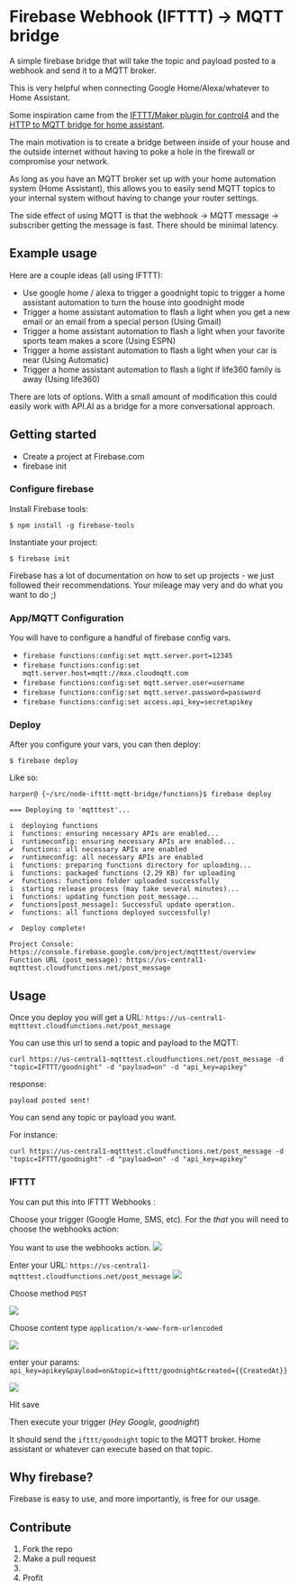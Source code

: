# Firebase Webhook (IFTTT) -> MQTT bridge

A simple firebase bridge that will take the topic and payload posted to a webhook and send it to a MQTT broker. 

This is very helpful when connecting Google Home/Alexa/whatever to Home Assistant.

Some inspiration came from the [IFTTT/Maker plugin for control4](https://www.chowmainsoft.com/ifttt/) and the [HTTP to MQTT bridge for home assistant](https://home-assistant.io/blog/2017/03/28/http-to-mqtt-bridge/). 

The main motivation is to create a bridge between inside of your house and the outside internet without having to poke a hole in the firewall or compromise your network. 

As long as you have an MQTT broker set up with your home automation system (Home Assistant), this allows you to easily send MQTT topics to your internal system without having to change your router settings. 

The side effect of using MQTT is that the webhook -> MQTT message -> subscriber getting the message is fast. There should be minimal latency. 

## Example usage

Here are a couple ideas (all using IFTTT): 

* Use google home / alexa to trigger a goodnight topic to trigger a home assistant automation to turn the house into goodnight mode
* Trigger a home assistant automation to flash a light when you get a new email or an email from a special person (Using Gmail)
* Trigger a home assistant automation to flash a light when your favorite sports team makes a score (Using ESPN)
* Trigger a home assistant automation to flash a light when your car is near (Using Automatic)
* Trigger a home assistant automation to flash a light if life360 family is away (Using life360)

There are lots of options. With a small amount of modification this could easily work with API.AI as a bridge for a more conversational approach. 

## Getting started

* Create a project at Firebase.com
* firebase init

### Configure firebase

Install Firebase tools:

`$ npm install -g firebase-tools`

Instantiate your project: 

`$ firebase init`

Firebase has a lot of documentation on how to set up projects - we just followed their recommendations. Your mileage may very and do what you want to do ;)

### App/MQTT Configuration

You will have to configure a handful of firebase config vars. 

* `firebase functions:config:set mqtt.server.port=12345`
* `firebase functions:config:set mqtt.server.host=mqtt://mxx.cloudmqtt.com`
* `firebase functions:config:set mqtt.server.user=username`
* `firebase functions:config:set mqtt.server.password=password`
* `firebase functions:config:set access.api_key=secretapikey`

### Deploy

After you configure your vars, you can then deploy:

`$ firebase deploy`

Like so: 

    harper@ {~/src/node-ifttt-mqtt-bridge/functions}$ firebase deploy 

    === Deploying to 'mqtttest'...

    i  deploying functions
    i  functions: ensuring necessary APIs are enabled...
    i  runtimeconfig: ensuring necessary APIs are enabled...
    ✔  functions: all necessary APIs are enabled
    ✔  runtimeconfig: all necessary APIs are enabled
    i  functions: preparing functions directory for uploading...
    i  functions: packaged functions (2.29 KB) for uploading
    ✔  functions: functions folder uploaded successfully
    i  starting release process (may take several minutes)...
    i  functions: updating function post_message...
    ✔  functions[post_message]: Successful update operation.
    ✔  functions: all functions deployed successfully!

    ✔  Deploy complete!

    Project Console: https://console.firebase.google.com/project/mqtttest/overview
    Function URL (post_message): https://us-central1-mqtttest.cloudfunctions.net/post_message

## Usage

Once you deploy you will get a URL: `https://us-central1-mqtttest.cloudfunctions.net/post_message`

You can use this url to send a topic and payload to the MQTT:

`curl https://us-central1-mqtttest.cloudfunctions.net/post_message -d "topic=IFTTT/goodnight" -d "payload=on" -d "api_key=apikey"`

response: 

`payload posted sent!`

You can send any topic or payload you want. 

For instance: 

`curl https://us-central1-mqtttest.cloudfunctions.net/post_message -d "topic=IFTTT/goodnight" -d "payload=on" -d "api_key=apikey"`

### IFTTT

You can put this into IFTTT Webhooks :

Choose your trigger (Google Home, SMS, etc). For the *that* you will need to choose the webhooks action: 

You want to use the webhooks action. 
![](https://i.imgur.com/GLVtGcO.png)

Enter your URL: `https://us-central1-mqtttest.cloudfunctions.net/post_message`
![](https://i.imgur.com/ZwaSWRN.png)

Choose method `POST`

![](https://i.imgur.com/OOQPLpE.png)

Choose content type `application/x-www-form-urlencoded`

![](https://i.imgur.com/I5RaGz0.png)

enter your params: `api_key=apikey&payload=on&topic=ifttt/goodnight&created={{CreatedAt}}`

![](https://i.imgur.com/lMgpVr7.png)

Hit save 

Then execute your trigger (*Hey Google, goodnight*)

It should send the `ifttt/goodnight` topic to the MQTT broker. Home assistant or whatever can execute based on that topic. 


## Why firebase? 

Firebase is easy to use, and more importantly, is free for our usage. 

## Contribute

1. Fork the repo
2. Make a pull request
3.     
4. Profit 


